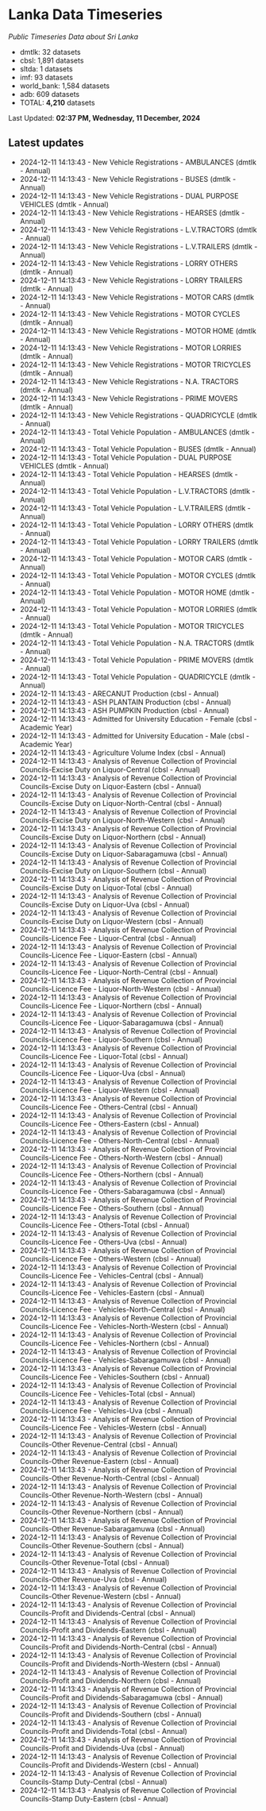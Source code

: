 # Lanka Data Timeseries
*Public Timeseries Data about Sri Lanka*

* dmtlk: 32 datasets
* cbsl: 1,891 datasets
* sltda: 1 datasets
* imf: 93 datasets
* world_bank: 1,584 datasets
* adb: 609 datasets
* TOTAL: **4,210** datasets

Last Updated: **02:37 PM, Wednesday, 11 December, 2024**

## Latest updates

* 2024-12-11 14:13:43 - New Vehicle Registrations - AMBULANCES (dmtlk - Annual)
* 2024-12-11 14:13:43 - New Vehicle Registrations - BUSES (dmtlk - Annual)
* 2024-12-11 14:13:43 - New Vehicle Registrations - DUAL PURPOSE VEHICLES (dmtlk - Annual)
* 2024-12-11 14:13:43 - New Vehicle Registrations - HEARSES (dmtlk - Annual)
* 2024-12-11 14:13:43 - New Vehicle Registrations - L.V.TRACTORS (dmtlk - Annual)
* 2024-12-11 14:13:43 - New Vehicle Registrations - L.V.TRAILERS (dmtlk - Annual)
* 2024-12-11 14:13:43 - New Vehicle Registrations - LORRY OTHERS (dmtlk - Annual)
* 2024-12-11 14:13:43 - New Vehicle Registrations - LORRY TRAILERS (dmtlk - Annual)
* 2024-12-11 14:13:43 - New Vehicle Registrations - MOTOR CARS (dmtlk - Annual)
* 2024-12-11 14:13:43 - New Vehicle Registrations - MOTOR CYCLES (dmtlk - Annual)
* 2024-12-11 14:13:43 - New Vehicle Registrations - MOTOR HOME (dmtlk - Annual)
* 2024-12-11 14:13:43 - New Vehicle Registrations - MOTOR LORRIES (dmtlk - Annual)
* 2024-12-11 14:13:43 - New Vehicle Registrations - MOTOR TRICYCLES (dmtlk - Annual)
* 2024-12-11 14:13:43 - New Vehicle Registrations - N.A. TRACTORS (dmtlk - Annual)
* 2024-12-11 14:13:43 - New Vehicle Registrations - PRIME MOVERS (dmtlk - Annual)
* 2024-12-11 14:13:43 - New Vehicle Registrations - QUADRICYCLE (dmtlk - Annual)
* 2024-12-11 14:13:43 - Total Vehicle Population - AMBULANCES (dmtlk - Annual)
* 2024-12-11 14:13:43 - Total Vehicle Population - BUSES (dmtlk - Annual)
* 2024-12-11 14:13:43 - Total Vehicle Population - DUAL PURPOSE VEHICLES (dmtlk - Annual)
* 2024-12-11 14:13:43 - Total Vehicle Population - HEARSES (dmtlk - Annual)
* 2024-12-11 14:13:43 - Total Vehicle Population - L.V.TRACTORS (dmtlk - Annual)
* 2024-12-11 14:13:43 - Total Vehicle Population - L.V.TRAILERS (dmtlk - Annual)
* 2024-12-11 14:13:43 - Total Vehicle Population - LORRY OTHERS (dmtlk - Annual)
* 2024-12-11 14:13:43 - Total Vehicle Population - LORRY TRAILERS (dmtlk - Annual)
* 2024-12-11 14:13:43 - Total Vehicle Population - MOTOR CARS (dmtlk - Annual)
* 2024-12-11 14:13:43 - Total Vehicle Population - MOTOR CYCLES (dmtlk - Annual)
* 2024-12-11 14:13:43 - Total Vehicle Population - MOTOR HOME (dmtlk - Annual)
* 2024-12-11 14:13:43 - Total Vehicle Population - MOTOR LORRIES (dmtlk - Annual)
* 2024-12-11 14:13:43 - Total Vehicle Population - MOTOR TRICYCLES (dmtlk - Annual)
* 2024-12-11 14:13:43 - Total Vehicle Population - N.A. TRACTORS (dmtlk - Annual)
* 2024-12-11 14:13:43 - Total Vehicle Population - PRIME MOVERS (dmtlk - Annual)
* 2024-12-11 14:13:43 - Total Vehicle Population - QUADRICYCLE (dmtlk - Annual)
* 2024-12-11 14:13:43 - ARECANUT Production (cbsl - Annual)
* 2024-12-11 14:13:43 - ASH PLANTAIN Production (cbsl - Annual)
* 2024-12-11 14:13:43 - ASH PUMPKIN Production (cbsl - Annual)
* 2024-12-11 14:13:43 - Admitted for University Education - Female (cbsl - Academic Year)
* 2024-12-11 14:13:43 - Admitted for University Education - Male (cbsl - Academic Year)
* 2024-12-11 14:13:43 - Agriculture Volume Index (cbsl - Annual)
* 2024-12-11 14:13:43 - Analysis of Revenue Collection of Provincial Councils-Excise Duty on Liquor-Central (cbsl - Annual)
* 2024-12-11 14:13:43 - Analysis of Revenue Collection of Provincial Councils-Excise Duty on Liquor-Eastern (cbsl - Annual)
* 2024-12-11 14:13:43 - Analysis of Revenue Collection of Provincial Councils-Excise Duty on Liquor-North-Central (cbsl - Annual)
* 2024-12-11 14:13:43 - Analysis of Revenue Collection of Provincial Councils-Excise Duty on Liquor-North-Western (cbsl - Annual)
* 2024-12-11 14:13:43 - Analysis of Revenue Collection of Provincial Councils-Excise Duty on Liquor-Northern (cbsl - Annual)
* 2024-12-11 14:13:43 - Analysis of Revenue Collection of Provincial Councils-Excise Duty on Liquor-Sabaragamuwa (cbsl - Annual)
* 2024-12-11 14:13:43 - Analysis of Revenue Collection of Provincial Councils-Excise Duty on Liquor-Southern (cbsl - Annual)
* 2024-12-11 14:13:43 - Analysis of Revenue Collection of Provincial Councils-Excise Duty on Liquor-Total (cbsl - Annual)
* 2024-12-11 14:13:43 - Analysis of Revenue Collection of Provincial Councils-Excise Duty on Liquor-Uva (cbsl - Annual)
* 2024-12-11 14:13:43 - Analysis of Revenue Collection of Provincial Councils-Excise Duty on Liquor-Western (cbsl - Annual)
* 2024-12-11 14:13:43 - Analysis of Revenue Collection of Provincial Councils-Licence Fee - Liquor-Central (cbsl - Annual)
* 2024-12-11 14:13:43 - Analysis of Revenue Collection of Provincial Councils-Licence Fee - Liquor-Eastern (cbsl - Annual)
* 2024-12-11 14:13:43 - Analysis of Revenue Collection of Provincial Councils-Licence Fee - Liquor-North-Central (cbsl - Annual)
* 2024-12-11 14:13:43 - Analysis of Revenue Collection of Provincial Councils-Licence Fee - Liquor-North-Western (cbsl - Annual)
* 2024-12-11 14:13:43 - Analysis of Revenue Collection of Provincial Councils-Licence Fee - Liquor-Northern (cbsl - Annual)
* 2024-12-11 14:13:43 - Analysis of Revenue Collection of Provincial Councils-Licence Fee - Liquor-Sabaragamuwa (cbsl - Annual)
* 2024-12-11 14:13:43 - Analysis of Revenue Collection of Provincial Councils-Licence Fee - Liquor-Southern (cbsl - Annual)
* 2024-12-11 14:13:43 - Analysis of Revenue Collection of Provincial Councils-Licence Fee - Liquor-Total (cbsl - Annual)
* 2024-12-11 14:13:43 - Analysis of Revenue Collection of Provincial Councils-Licence Fee - Liquor-Uva (cbsl - Annual)
* 2024-12-11 14:13:43 - Analysis of Revenue Collection of Provincial Councils-Licence Fee - Liquor-Western (cbsl - Annual)
* 2024-12-11 14:13:43 - Analysis of Revenue Collection of Provincial Councils-Licence Fee - Others-Central (cbsl - Annual)
* 2024-12-11 14:13:43 - Analysis of Revenue Collection of Provincial Councils-Licence Fee - Others-Eastern (cbsl - Annual)
* 2024-12-11 14:13:43 - Analysis of Revenue Collection of Provincial Councils-Licence Fee - Others-North-Central (cbsl - Annual)
* 2024-12-11 14:13:43 - Analysis of Revenue Collection of Provincial Councils-Licence Fee - Others-North-Western (cbsl - Annual)
* 2024-12-11 14:13:43 - Analysis of Revenue Collection of Provincial Councils-Licence Fee - Others-Northern (cbsl - Annual)
* 2024-12-11 14:13:43 - Analysis of Revenue Collection of Provincial Councils-Licence Fee - Others-Sabaragamuwa (cbsl - Annual)
* 2024-12-11 14:13:43 - Analysis of Revenue Collection of Provincial Councils-Licence Fee - Others-Southern (cbsl - Annual)
* 2024-12-11 14:13:43 - Analysis of Revenue Collection of Provincial Councils-Licence Fee - Others-Total (cbsl - Annual)
* 2024-12-11 14:13:43 - Analysis of Revenue Collection of Provincial Councils-Licence Fee - Others-Uva (cbsl - Annual)
* 2024-12-11 14:13:43 - Analysis of Revenue Collection of Provincial Councils-Licence Fee - Others-Western (cbsl - Annual)
* 2024-12-11 14:13:43 - Analysis of Revenue Collection of Provincial Councils-Licence Fee - Vehicles-Central (cbsl - Annual)
* 2024-12-11 14:13:43 - Analysis of Revenue Collection of Provincial Councils-Licence Fee - Vehicles-Eastern (cbsl - Annual)
* 2024-12-11 14:13:43 - Analysis of Revenue Collection of Provincial Councils-Licence Fee - Vehicles-North-Central (cbsl - Annual)
* 2024-12-11 14:13:43 - Analysis of Revenue Collection of Provincial Councils-Licence Fee - Vehicles-North-Western (cbsl - Annual)
* 2024-12-11 14:13:43 - Analysis of Revenue Collection of Provincial Councils-Licence Fee - Vehicles-Northern (cbsl - Annual)
* 2024-12-11 14:13:43 - Analysis of Revenue Collection of Provincial Councils-Licence Fee - Vehicles-Sabaragamuwa (cbsl - Annual)
* 2024-12-11 14:13:43 - Analysis of Revenue Collection of Provincial Councils-Licence Fee - Vehicles-Southern (cbsl - Annual)
* 2024-12-11 14:13:43 - Analysis of Revenue Collection of Provincial Councils-Licence Fee - Vehicles-Total (cbsl - Annual)
* 2024-12-11 14:13:43 - Analysis of Revenue Collection of Provincial Councils-Licence Fee - Vehicles-Uva (cbsl - Annual)
* 2024-12-11 14:13:43 - Analysis of Revenue Collection of Provincial Councils-Licence Fee - Vehicles-Western (cbsl - Annual)
* 2024-12-11 14:13:43 - Analysis of Revenue Collection of Provincial Councils-Other Revenue-Central (cbsl - Annual)
* 2024-12-11 14:13:43 - Analysis of Revenue Collection of Provincial Councils-Other Revenue-Eastern (cbsl - Annual)
* 2024-12-11 14:13:43 - Analysis of Revenue Collection of Provincial Councils-Other Revenue-North-Central (cbsl - Annual)
* 2024-12-11 14:13:43 - Analysis of Revenue Collection of Provincial Councils-Other Revenue-North-Western (cbsl - Annual)
* 2024-12-11 14:13:43 - Analysis of Revenue Collection of Provincial Councils-Other Revenue-Northern (cbsl - Annual)
* 2024-12-11 14:13:43 - Analysis of Revenue Collection of Provincial Councils-Other Revenue-Sabaragamuwa (cbsl - Annual)
* 2024-12-11 14:13:43 - Analysis of Revenue Collection of Provincial Councils-Other Revenue-Southern (cbsl - Annual)
* 2024-12-11 14:13:43 - Analysis of Revenue Collection of Provincial Councils-Other Revenue-Total (cbsl - Annual)
* 2024-12-11 14:13:43 - Analysis of Revenue Collection of Provincial Councils-Other Revenue-Uva (cbsl - Annual)
* 2024-12-11 14:13:43 - Analysis of Revenue Collection of Provincial Councils-Other Revenue-Western (cbsl - Annual)
* 2024-12-11 14:13:43 - Analysis of Revenue Collection of Provincial Councils-Profit and Dividends-Central (cbsl - Annual)
* 2024-12-11 14:13:43 - Analysis of Revenue Collection of Provincial Councils-Profit and Dividends-Eastern (cbsl - Annual)
* 2024-12-11 14:13:43 - Analysis of Revenue Collection of Provincial Councils-Profit and Dividends-North-Central (cbsl - Annual)
* 2024-12-11 14:13:43 - Analysis of Revenue Collection of Provincial Councils-Profit and Dividends-North-Western (cbsl - Annual)
* 2024-12-11 14:13:43 - Analysis of Revenue Collection of Provincial Councils-Profit and Dividends-Northern (cbsl - Annual)
* 2024-12-11 14:13:43 - Analysis of Revenue Collection of Provincial Councils-Profit and Dividends-Sabaragamuwa (cbsl - Annual)
* 2024-12-11 14:13:43 - Analysis of Revenue Collection of Provincial Councils-Profit and Dividends-Southern (cbsl - Annual)
* 2024-12-11 14:13:43 - Analysis of Revenue Collection of Provincial Councils-Profit and Dividends-Total (cbsl - Annual)
* 2024-12-11 14:13:43 - Analysis of Revenue Collection of Provincial Councils-Profit and Dividends-Uva (cbsl - Annual)
* 2024-12-11 14:13:43 - Analysis of Revenue Collection of Provincial Councils-Profit and Dividends-Western (cbsl - Annual)
* 2024-12-11 14:13:43 - Analysis of Revenue Collection of Provincial Councils-Stamp Duty-Central (cbsl - Annual)
* 2024-12-11 14:13:43 - Analysis of Revenue Collection of Provincial Councils-Stamp Duty-Eastern (cbsl - Annual)